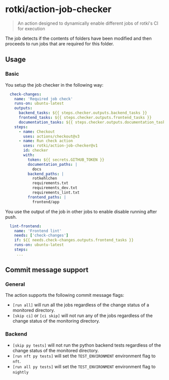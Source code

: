 # rotki/action-job-checker

> An action designed to dynamically enable different jobs of rotki's CI for execution

The job detects if the contents of folders have been modified and then proceeds to run jobs that are required
for this folder.

## Usage

### Basic

You setup the job checker in the following way:
```yaml
  check-changes:
    name: 'Required job check'
    runs-on: ubuntu-latest
    outputs:
      backend_tasks: ${{ steps.checker.outputs.backend_tasks }}
      frontend_tasks: ${{ steps.checker.outputs.frontend_tasks }}
      documentation_tasks: ${{ steps.checker.outputs.documentation_tasks }}
    steps:
      - name: Checkout
        uses: actions/checkout@v3
      - name: Run check action
        uses: rotki/action-job-checker@v1
        id: checker
        with:
          token: ${{ secrets.GITHUB_TOKEN }}
          documentation_paths: |
            docs
          backend_paths: |
            rotkehlchen
            requirements.txt
            requirements_dev.txt
            requirements_lint.txt
          frontend_paths: |
            frontend/app
```

You use the output of the job in other jobs to enable disable running after push.

```yaml
  lint-frontend:
    name: 'Frontend lint'
    needs: ['check-changes']
    if: ${{ needs.check-changes.outputs.frontend_tasks }}
    runs-on: ubuntu-latest
    steps:
     ...
```

## Commit message support

### General

The action supports the following commit message flags:

- `[run all]` will run all the jobs regardless of the change status of a monitored directory.
- `[skip ci]` or `[ci skip]` will not run any of the jobs regardless of the change status of the monitoring directory.

### Backend

- `[skip py tests]` will not run the python backend tests regardless of the change status of the monitored directory.
- `[run nft py tests]` will set the `TEST_ENVIRONMENT` environment flag to `nft`.
- `[run all py tests]` will set the `TEST_ENVIRONMENT` environment flag to `nightly`